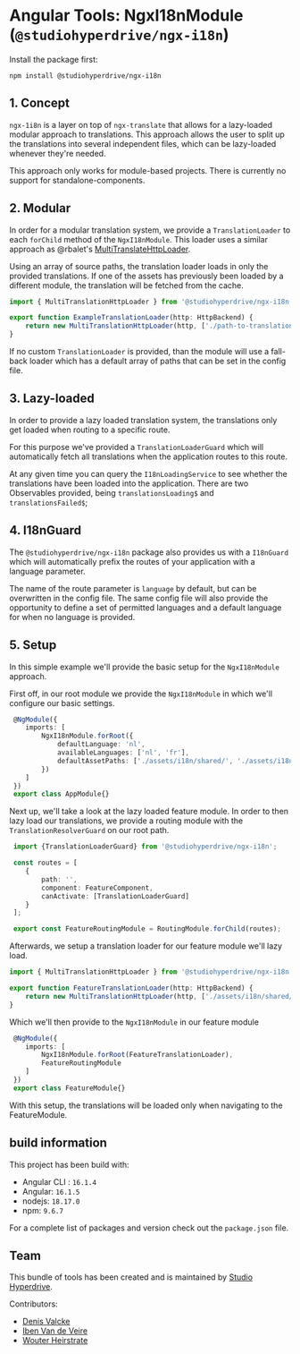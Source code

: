 # Angular Tools: NgxI18nModule (`@studiohyperdrive/ngx-i18n`)

Install the package first:
```shell
npm install @studiohyperdrive/ngx-i18n
```

## 1. Concept
`ngx-1i8n` is a layer on top of `ngx-translate` that allows for a lazy-loaded modular approach to translations. This approach allows the user to split up the translations into several independent files, which can be lazy-loaded whenever they're needed.

This approach only works for module-based projects. There is currently no support for standalone-components.

## 2. Modular

In order for a modular translation system, we provide a `TranslationLoader` to each `forChild` method of the `NgxI18nModule`. This loader uses a similar approach as @rbalet's [MultiTranslateHttpLoader](https://github.com/rbalet/ngx-translate-multi-http-loader).

Using an array of source paths, the translation loader loads in only the provided translations. If one of the assets has previously been loaded by a different module, the translation will be fetched from the cache.

```ts
import { MultiTranslationHttpLoader } from '@studiohyperdrive/ngx-i18n'

export function ExampleTranslationLoader(http: HttpBackend) {
	return new MultiTranslationHttpLoader(http, ['./path-to-translation/']);
}
```

If no custom `TranslationLoader` is provided, than the module will use a fall-back loader which has a default array of paths that can be set in the config file.

## 3. Lazy-loaded
In order to provide a lazy loaded translation system, the translations only get loaded when routing to a specific route. 

For this purpose we've provided a `TranslationLoaderGuard` which will automatically fetch all translations when the application routes to this route.

At any given time you can query the `I18nLoadingService` to see whether the translations have been loaded into the application. There are two Observables provided, being `translationsLoading$` and `translationsFailed$`;

## 4. I18nGuard
The `@studiohyperdrive/ngx-i18n` package also provides us with a `I18nGuard` which will automatically prefix the routes of your application with a language parameter. 

The name of the route parameter is `language` by default, but can be overwritten in the config file. The same config file will also provide the opportunity to define a set of permitted languages and a default language for when no language is provided.

## 5. Setup
In this simple example we'll provide the basic setup for the `NgxI18nModule` approach.

First off, in our root module we provide the `NgxI18nModule` in which we'll configure our basic settings.

```ts
 @NgModule({
    imports: [
        NgxI18nModule.forRoot({
            defaultLanguage: 'nl',
            availableLanguages: ['nl', 'fr'],
            defaultAssetPaths: ['./assets/i18n/shared/', './assets/i18n/ui/']
        })
    ]
 })
 export class AppModule{}
```
Next up, we'll take a look at the lazy loaded feature module. In order to then lazy load our translations, we provide a routing module with the `TranslationResolverGuard` on our root path.

```ts
 import {TranslationLoaderGuard} from '@studiohyperdrive/ngx-i18n';

 const routes = [
    {
        path: '',
        component: FeatureComponent,
        canActivate: [TranslationLoaderGuard]
    }
 ];

 export const FeatureRoutingModule = RoutingModule.forChild(routes);
```

Afterwards, we setup a translation loader for our feature module we'll lazy load.

```ts
import { MultiTranslationHttpLoader } from '@studiohyperdrive/ngx-i18n'

export function FeatureTranslationLoader(http: HttpBackend) {
	return new MultiTranslationHttpLoader(http, ['./assets/i18n/shared/', './assets/i18n/feature']);
}
```

Which we'll then provide to the `NgxI18nModule` in our feature module

```ts
 @NgModule({
    imports: [
        NgxI18nModule.forRoot(FeatureTranslationLoader),
        FeatureRoutingModule
    ]
 })
 export class FeatureModule{}
```
With this setup, the translations will be loaded only when navigating to the FeatureModule.

## build information
This project has been build with:
- Angular CLI : `16.1.4`
- Angular: `16.1.5`
- nodejs: `18.17.0`
- npm: `9.6.7`

For a complete list of packages and version check out the `package.json` file.

## Team

This bundle of tools has been created and is maintained by [Studio Hyperdrive](https://studiohyperdrive.be).

Contributors:
- [Denis Valcke](https://github.com/DenisValcke)
- [Iben Van de Veire](https://github.com/IbenTesara)
- [Wouter Heirstrate](https://github.com/WHeirstrate)

